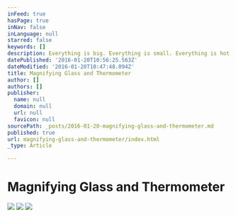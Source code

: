 ```yaml
---
inFeed: true
hasPage: true
inNav: false
inLanguage: null
starred: false
keywords: []
description: Everything is big. Everything is small. Everything is hot. Everything is cold.   April 2015
datePublished: '2016-01-20T10:56:25.563Z'
dateModified: '2016-01-20T10:47:48.094Z'
title: Magnifying Glass and Thermometer
author: []
authors: []
publisher:
  name: null
  domain: null
  url: null
  favicon: null
sourcePath: _posts/2016-01-20-magnifying-glass-and-thermometer.md
published: true
url: magnifying-glass-and-thermometer/index.html
_type: Article

---
```

# Magnifying Glass and Thermometer
![](https://the-grid-user-content.s3-us-west-2.amazonaws.com/10a83a75-6e69-4cda-ba32-3068a3f3623b.JPG)
![](https://the-grid-user-content.s3-us-west-2.amazonaws.com/bf44edec-e2cc-447b-9335-40c3bb62ba69.JPG)
![](https://the-grid-user-content.s3-us-west-2.amazonaws.com/5cec020a-28c8-49ad-a72c-70b38f87e146.jpg)